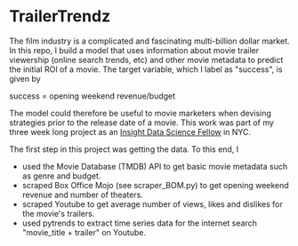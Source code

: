 # TrailerTrendz
The film industry is a complicated and fascinating multi-billion dollar market. In this repo, I build a model that uses information about movie trailer viewership (online search trends, etc) and other movie metadata to predict the initial ROI of a movie. The target variable, which I label as "success", is given by

success = opening weekend revenue/budget

The model could therefore be useful to movie marketers when devising strategies prior to the release date of a movie. This work was part of my three week long project as an [Insight Data Science Fellow](http://insightdatascience.com/) in NYC.

The first step in this project was getting the data. To this end, I


* used the Movie Database (TMDB) API to get basic movie metadata such as genre and budget.
* scraped Box Office Mojo (see scraper_BOM.py) to get opening weekend revenue and number of theaters.
* scraped Youtube to get average number of views, likes and dislikes for the movie's trailers.
* used pytrends to extract time series data for the internet search "movie_title + trailer" on Youtube. 

 


